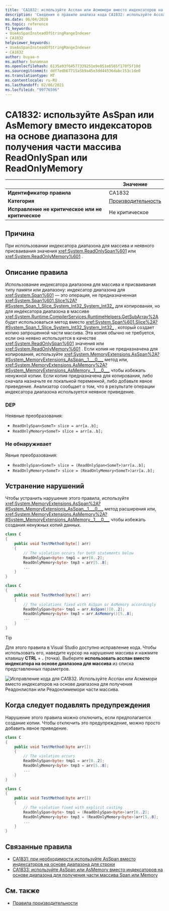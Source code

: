```yaml
---
title: 'CA1832: используйте Асспан или Асмемори вместо индексаторов на основе диапазона для получения Реадонлиспан или Реадонлимемори части массива (анализ кода)'
description: 'Сведения о правиле анализа кода CA1832: используйте Асспан или Асмемори вместо индексаторов на основе диапазона для получения Реадонлиспан или Реадонлимемори части массива.'
ms.date: 06/04/2020
ms.topic: reference
f1_keywords:
- UseAsSpanInsteadOfStringRangeIndexer
- CA1832
helpviewer_keywords:
- UseAsSpanInsteadOfStringRangeIndexer
- CA1832
author: buyaa-n
ms.author: bunamnan
ms.openlocfilehash: 6135a93f64577339251e9e851e6565f170f5f10d
ms.sourcegitcommit: ddf7edb67715a5b9a45e3dd44536dabc153c1de0
ms.translationtype: MT
ms.contentlocale: ru-RU
ms.lasthandoff: 02/06/2021
ms.locfileid: "99776596"
---
```

# <a name="ca1832-use-asspan-or-asmemory-instead-of-range-based-indexers-for-getting-readonlyspan-or-readonlymemory-portion-of-an-array"></a>CA1832: используйте AsSpan или AsMemory вместо индексаторов на основе диапазона для получения части массива ReadOnlySpan или ReadOnlyMemory

| | Значение |
|-|-|
| **Идентификатор правила** |CA1832|
| **Категория** |[Производительность](performance-warnings.md)|
| **Исправление не критическое или не критическое** |Не критическое|

## <a name="cause"></a>Причина

При использовании индексатора диапазона для массива и неявного присваивания значения <xref:System.ReadOnlySpan%601> или <xref:System.ReadOnlyMemory%601> .

## <a name="rule-description"></a>Описание правила

Использование индексатора диапазона для массива и присваивания типу памяти или диапазону: индексатор диапазона для <xref:System.Span%601> — это операция, не предназначенная <xref:System.Span%601.Slice%2A?#System_Span_1_Slice_System_Int32_System_Int32_> для копирования, но для индексатора диапазона в массиве <xref:System.Runtime.CompilerServices.RuntimeHelpers.GetSubArray%2A> будет использоваться метод вместо <xref:System.Span%601.Slice%2A?#System_Span_1_Slice_System_Int32_System_Int32_> , который создает копию запрошенной части массива. Эта копия обычно не требуется, если она неявно используется в качестве <xref:System.ReadOnlySpan%601> значения или <xref:System.ReadOnlyMemory%601> . Если копия не предназначена для копирования, используйте <xref:System.MemoryExtensions.AsSpan%2A?#System_MemoryExtensions_AsSpan__1___0___> метод или, <xref:System.MemoryExtensions.AsMemory%2A?#System_MemoryExtensions_AsMemory__1___0___>  чтобы избежать ненужной копии. Если копия предназначена для копирования, либо сначала назначьте ее локальной переменной, либо добавьте явное приведение. Анализатор сообщает о том, что в результате операции индексатора диапазона используется неявное приведение.

### <a name="detects"></a>DEP

Неявные преобразования:

- `ReadOnlySpan<SomeT> slice = arr[a..b];`
- `ReadOnlyMemory<SomeT> slice = arr[a..b];`

### <a name="does-not-detect"></a>Не обнаруживает

Явные преобразования:

- `ReadOnlySpan<SomeT> slice = (ReadOnlySpan<SomeT>)arr[a..b];`
- `ReadOnlyMemory<SomeT> slice = (ReadOnlyMemory<SomeT>)arr[a..b];`

## <a name="how-to-fix-violations"></a>Устранение нарушений

Чтобы устранить нарушение этого правила, используйте <xref:System.MemoryExtensions.AsSpan%2A?#System_MemoryExtensions_AsSpan__1___0___> метод расширения или, <xref:System.MemoryExtensions.AsMemory%2A?#System_MemoryExtensions_AsMemory__1___0___>  чтобы избежать создания ненужных копий данных.

```csharp
class C
{
    public void TestMethod(byte[] arr)
    {
        // The violation occurs for both statements below
        ReadOnlySpan<byte> tmp1 = arr[0..2];
        ReadOnlyMemory<byte> tmp3 = arr[5..8];
        ...
    }
}
```

```csharp
class C
{
    public void TestMethod(byte[] arr)
    {
        // The violations fixed with AsSpan or AsMemory accordingly
        ReadOnlySpan<byte> tmp1 = arr.AsSpan()[0..2];
        ReadOnlyMemory<byte> tmp3 = arr.AsMemory()[5..8];
        ...
    }
}
```

> [!TIP]
> Для этого правила в Visual Studio доступно исправление кода. Чтобы использовать его, наведите курсор на нарушение массива и нажмите клавишу **CTRL** + **.** (точка). Выберите **использовать асспан вместо индексатора на основе диапазона для массива** из списка представленных параметров.
>
> ![Исправление кода для CA1832. Используйте Асспан или Асмемори вместо индексаторов на основе диапазона для получения Реадонлиспан или Реадонлимемори части массива.](media/ca1832_codefix.png)

## <a name="when-to-suppress-warnings"></a>Когда следует подавлять предупреждения

Нарушение этого правила можно отключить, если предполагается создание копии. Чтобы отключить это предупреждение, можно просто добавить явное приведение.

```csharp
class C
{
    public void TestMethod(byte arr[])
    {
        // The violation occurs
        ReadOnlySpan<byte> tmp1 = arr[0..2];
        ReadOnlyMemory<byte> tmp3 = arr[5..8];
        ...
    }
}
```

```csharp
class C
{
    public void TestMethod(byte arr[])
    {
        // The violation fixed with explicit casting
        ReadOnlySpan<byte> tmp1 = (ReadOnlySpan<byte>)arr[0..2];
        ReadOnlyMemory<byte> tmp3 = (ReadOnlyMemory<byte>)arr[5..8];
        ...
    }
}
```

## <a name="related-rules"></a>Связанные правила

- [CA1831: при необходимости используйте AsSpan вместо индексаторов на основе диапазона для строки](ca1831.md)
- [CA1833: используйте AsSpan или AsMemory вместо индексаторов на основе диапазона для получения части массива Span или Memory](ca1833.md)

## <a name="see-also"></a>См. также

- [Правила производительности](performance-warnings.md)
